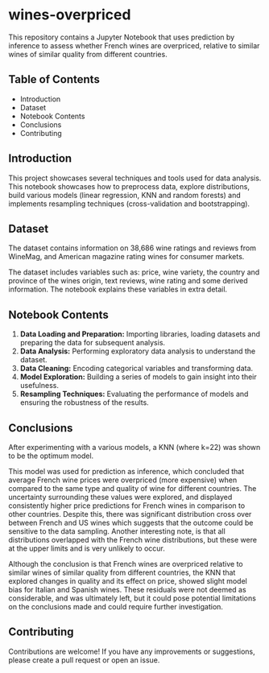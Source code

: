 # wines-overpriced

This repository contains a Jupyter Notebook that uses prediction by inference to assess whether French wines are overpriced, relative to similar wines of similar quality from different countries. 

## Table of Contents
- Introduction
- Dataset
- Notebook Contents
- Conclusions
- Contributing

## Introduction

This project showcases several techniques and tools used for data analysis. This notebook showcases how to preprocess data, explore distributions, build various models (linear regression, KNN and random forests) and implements resampling techniques (cross-validation and bootstrapping). 

## Dataset

The dataset contains information on 38,686 wine ratings and reviews from WineMag, and American magazine rating wines for consumer markets.

The dataset includes variables such as: price, wine variety, the country and province of the wines origin, text reviews, wine rating and some derived information. The notebook explains these variables in extra detail. 

## Notebook Contents

1. **Data Loading and Preparation:** Importing libraries, loading datasets and preparing the data for subsequent analysis.
2. **Data Analysis:** Performing exploratory data analysis to understand the dataset.
3. **Data Cleaning:** Encoding categorical variables and transforming data.
4. **Model Exploration:** Building a series of models to gain insight into their usefulness.
5. **Resampling Techniques:** Evaluating the performance of models and ensuring the robustness of the results.

## Conclusions

After experimenting with a various models, a KNN (where k=22) was shown to be the optimum model.

This model was used for prediction as inference, which concluded that average French wine prices were overpriced (more expensive) when compared to the same type and quality of wine for different countries. The uncertainty surrounding these values were explored, and displayed consistently higher price predictions for French wines in comparison to other countries. Despite this, there was significant distribution cross over between French and US wines which suggests that the outcome could be sensitive to the data sampling. Another interesting note, is that all distributions overlapped with the French wine distributions, but these were at the upper limits and is very unlikely to occur.

Although the conclusion is that French wines are overpriced relative to similar wines of similar quality from different countries, the KNN that explored changes in quality and its effect on price, showed slight model bias for Italian and Spanish wines. These residuals were not deemed as considerable, and was ultimately left, but it could pose potential limitations on the conclusions made and could require further investigation.

## Contributing

Contributions are welcome! If you have any improvements or suggestions, please create a pull request or open an issue.
